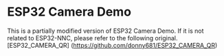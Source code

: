 # ESP32 Camera Demo

This is a partially modified version of ESP32 Camera Demo.
If it is not related to ESP32-NNC, please refer to the following original.
  [ESP32_CAMERA_QR] (https://github.com/donny681/ESP32_CAMERA_QR)
